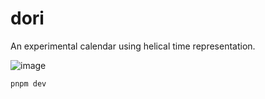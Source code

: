# dori

An experimental calendar using helical time representation.

![image](https://github.com/user-attachments/assets/a5035705-60aa-4082-a852-5740f765cdaf)

```bash
pnpm dev
```

